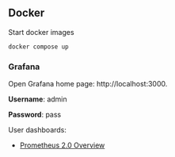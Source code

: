 ## Docker

Start docker images

```shell
docker compose up
```

### Grafana

Open Grafana home page: http://localhost:3000.

**Username**: admin

**Password**: pass

User dashboards:

- [Prometheus 2.0 Overview](https://grafana.com/grafana/dashboards/3662-prometheus-2-0-overview/)
